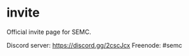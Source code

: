 # invite

Official invite page for SEMC.

Discord server: https://discord.gg/2cscJcx
Freenode: #semc
